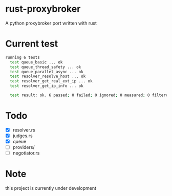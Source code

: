 # rust-proxybroker
A python proxybroker port written with rust

# Current test
```bash
running 6 tests
  test queue_basic ... ok
  test queue_thread_safety ... ok
  test queue_parallel_async ... ok
  test resolver_resolve_host ... ok
  test resolver_get_real_ext_ip ... ok
  test resolver_get_ip_info ... ok

  test result: ok. 6 passed; 0 failed; 0 ignored; 0 measured; 0 filtered out; finished in 2.24s
```

# Todo
- [x] resolver.rs
- [x] judges.rs
- [x] queue
- [ ] providers/
- [ ] negotiator.rs

# Note
this project is currently under development
